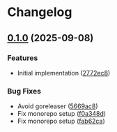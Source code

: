 # Changelog

## [0.1.0](https://github.com/rvolykh/helloworld-mcp/compare/v0.0.1...v0.1.0) (2025-09-08)


### Features

* Initial implementation ([2772ec8](https://github.com/rvolykh/helloworld-mcp/commit/2772ec8788eb4f5aace4c7445b43ff19b40aba9e))


### Bug Fixes

* Avoid goreleaser ([5669ac8](https://github.com/rvolykh/helloworld-mcp/commit/5669ac8b88e64b2616290002b753220071b7ea0b))
* Fix monorepo setup ([f0a348d](https://github.com/rvolykh/helloworld-mcp/commit/f0a348d52e058e8b86016a13e705d2a07f3c5daf))
* Fix monorepo setup ([fab62ca](https://github.com/rvolykh/helloworld-mcp/commit/fab62ca7d81a331c16d0fffd5b8f3947b0300432))

